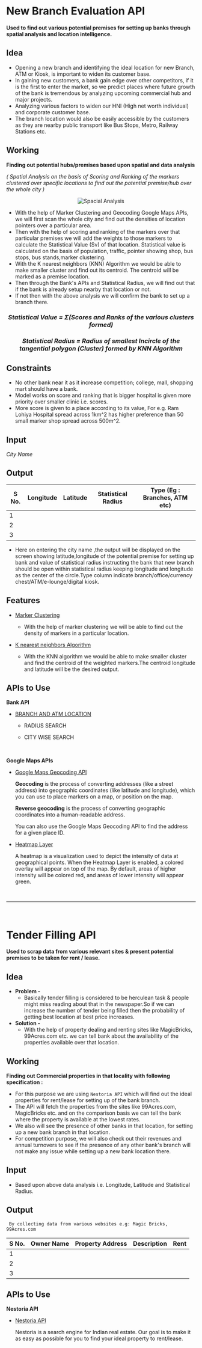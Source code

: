 # New Branch Evaluation API

**Used to find out various potential premises for setting up banks through spatial analysis and location intelligence.**

## Idea

* Opening a new branch and identifying the ideal location for new Branch, ATM or Kiosk, is important to widen its customer base.
* In gaining new customers, a bank gain edge over other competitors, if it is the first to enter the market, so we predict places where future growth of the bank is tremendous by analyzing upcoming commercial hub and major projects.
* Analyzing various factors to widen our HNI (High net worth individual) and corporate customer base.
* The branch location would also be easily accessible by the customers as they are nearby public transport like Bus Stops, Metro, Railway Stations etc.

## Working

**Finding out potential hubs/premises based upon spatial and data analysis**

*( Spatial Analysis on the basis of Scoring and Ranking of the markers clustered over specific locations to find out the potential premise/hub over the whole city )*

<p align="center"><img alt="Spacial Analysis" src="https://user-images.githubusercontent.com/20622980/31309537-5ebd70ca-aba5-11e7-8800-663ee72bebff.jpg"></p>

* With the help of Marker Clustering and Geocoding Google Maps APIs, we will first scan the whole city and find out the densities of location pointers over a particular area.
* Then with the help of scoring and ranking of the markers over that particular premises we will add the weights to those markers to calculate the Statistical Value (Sv) of that location. Statistical value is calculated on the basis of population, traffic, pointer showing shop, bus stops, bus stands,marker clustering.
* With the K nearest neighbors (KNN) Algorithm we would be able to make smaller cluster and find out its centroid. The centroid will be marked as a premise location.
* Then through the Bank's APIs and Statistical Radius, we will find out that if the bank is already setup nearby that location or not.
* If not then with the above analysis we will confirm the bank to set up a branch there.

<h3 align="center"><b><i>Statistical Value = &Sigma;(Scores and Ranks of the various clusters formed)</i></b></h3>

<h3 align="center"><b><i>Statistical Radius = Radius of smallest Incircle of the tangential polygon (Cluster) formed by KNN Algorithm</i></b></h3>

## Constraints 

* No other bank near it as it increase competition; college, mall, shopping mart should have a bank.
* Model works on score and ranking that is bigger hospital is given more priority over smaller clinic i.e. scores.
* More score is given to a place according to its value, For e.g. Ram Lohiya Hospital spread across 1km^2 has higher preference than 50 small marker shop spread across 500m^2.

## Input

*City Name*

## Output

| S No. | Longitude | Latitude |Statistical Radius | Type (Eg : Branches, ATM etc)|
| -------- | ---------------|------------- | -------------------------| --------------------------------------- |
| 1       |               |             |                         |                                      |    
| 2       |               |             |                         |                                      |  
| 3       |               |             |                         |                                      |

* Here on entering the city name ,the output will be displayed on the screen showing latitude,longitude of the potential premise for setting up bank and value of statistical radius instructing the bank that new branch should be open within statistical radius keeping longitude and longitude as the center of the circle.Type column indicate branch/office/currency chest/ATM/e-lounge/digital kiosk.

## Features

* [Marker Clustering](https://googlemaps.github.io/js-marker-clusterer/docs/reference.html) 
	* With the help of marker clustering we will be able to find out the density of markers in a particular location.

* [K nearest neighbors Algorithm]( https://en.wikipedia.org/wiki/K-nearest_neighbors_algorithm) 
	* With the KNN algorithm we would be able to make smaller cluster and find the centroid of the weighted markers.The centroid longitude and latitude will be the desired output.

## APIs to Use

**Bank API**

* [BRANCH AND ATM LOCATION](https://s3-ap-southeast-1.amazonaws.com/he-public-data/Finathon_API_Version_1_0e754ae7.pdf)
	* RADIUS SEARCH
			
	* CITY WISE SEARCH

<br>					
	
**Google Maps APIs**

* [Google Maps Geocoding API](https://developers.google.com/maps/documentation/geocoding/start)

	**Geocoding** is the process of converting addresses (like a street address) into geographic coordinates (like latitude and longitude), which you can use to   place markers on a map, or position on the map.

	**Reverse geocoding** is the process of converting geographic coordinates into a human-readable address.

	You can also use the Google Maps Geocoding API to find the address for a given place ID.


* [Heatmap Layer](https://developers.google.com/maps/documentation/javascript/heatmaplayer)

	A heatmap is a visualization used to depict the intensity of data at geographical points. When the Heatmap Layer is enabled, a colored overlay will appear on top of the map. By default, areas of higher intensity will be colored red, and areas of lower intensity will appear green.
	
<br>	

-----

<br>

# Tender Filling API

 **Used to scrap data from various relevant sites & present potential premises to be taken for rent / lease.**

## Idea

* **Problem -**
	*  Basically tender filling is considered to be herculean task & people might miss reading about that in the newspaper.So if we can increase the number of tender being filled then the probability of getting best location at best price increases. 
* **Solution -**
	* With the help of property dealing and renting sites like MagicBricks, 99Acres.com etc. we can tell bank about the availability of the properties available over that location.

## Working 

**Finding out Commercial properties in that locality with following specification :**

* For this purpose we are using `Nestoria API` which will find out the ideal properties for rent/lease for setting up of the bank branch. 
* The API will fetch the properties from the sites like 99Acres.com, MagicBricks etc. and on the comparison basis we can tell the bank where the property is available at the lowest rates. 
* We also will see the presence of other banks in that location, for setting up a new bank branch in that location.
* For competition purpose, we will also check out their revenues and annual turnovers to see if the presence of any other bank's branch will not make any issue while setting up a new bank location there.

## Input

* Based upon above data analysis i.e. Longitude, Latitude and Statistical Radius.

## Output

` By collecting data from various websites e.g: Magic Bricks, 99Acres.com`

| S No. | Owner Name | Property Address | Description | Rent |
| -------- | -------- | -------- | -------- | -------- |
| 1   |   |   |   |   |    
|  2  |   |   |   |   |   
|  3  |   |   |   |   |  | 

## APIs to Use

**Nestoria API**

* [Nestoria API](https://www.nestoria.co.uk/help/api)	

	Nestoria is a search engine for Indian real estate. Our goal is to make it as easy as possible for you to find your ideal property to rent/lease.
